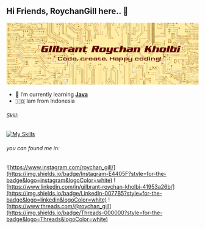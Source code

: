 ## Hi Friends, RoychanGill here.. 👋

![Gilbrant Roychan Kholbi](image/Frame1.png)

<!--
**GilbrantRoychan/GilbrantRoychan** is a ✨ _special_ ✨ repository because its `README.md` (this file) appears on your GitHub profile.

Here are some ideas to get you started:

- 🔭 I’m currently working on ...
- 🌱 I’m currently learning ...
- 👯 I’m looking to collaborate on ...
- 🤔 I’m looking for help with ...
- 💬 Ask me about ...
- 📫 How to reach me: ...
- 😄 Pronouns: ...
- ⚡ Fun fact: ...
-->

- 🌱 I’m currently learning **[Java](https://www.java.com/en/)**
- 🇮🇩 Iam from Indonesia

###### Skill:

[![My Skills](https://skillicons.dev/icons?i=java,html,css,python,sass&theme=light)](https://skillicons.dev)

###### you can found me in:

![https://www.instagram.com/roychan_gill/](https://img.shields.io/badge/Instagram-E4405F?style=for-the-badge&logo=instagram&logoColor=white) ![https://www.linkedin.com/in/gilbrant-roychan-kholbi-41953a26b/](https://img.shields.io/badge/LinkedIn-0077B5?style=for-the-badge&logo=linkedin&logoColor=white) ![https://www.threads.com/@roychan_gill](https://img.shields.io/badge/Threads-000000?style=for-the-badge&logo=Threads&logoColor=white)
